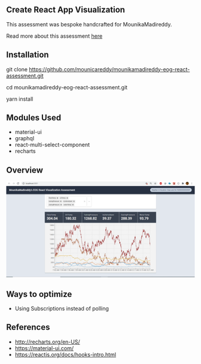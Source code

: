## Create React App Visualization

This assessment was bespoke handcrafted for MounikaMadireddy.

Read more about this assessment [here](https://react.eogresources.com)

## Installation
git clone https://github.com/mounicareddy/mounikamadireddy-eog-react-assessment.git

cd mounikamadireddy-eog-react-assessment.git

yarn install

## Modules Used

* material-ui
* graphql
* react-multi-select-component
* recharts

## Overview

<img src="./Dashboard.PNG"/>



## Ways to optimize
* Using Subscriptions instead of polling

## References
* http://recharts.org/en-US/
* https://material-ui.com/
* https://reactjs.org/docs/hooks-intro.html

